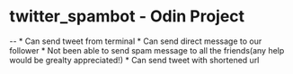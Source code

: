 # twitter_spambot - Odin Project
--
	* Can send tweet from terminal
	* Can send direct message to our follower
	* Not been able to send spam message to all the friends(any help would be grealty appreciated!)
	* Can send tweet with shortened url

